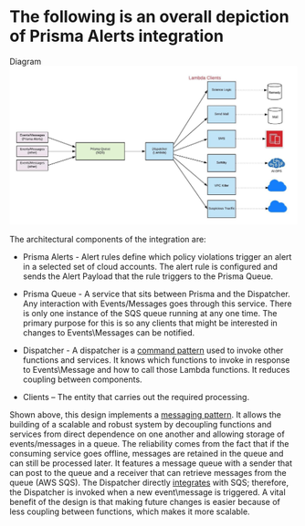 # The following is an overall depiction of Prisma Alerts integration

Diagram
![alt text](./prisma_integration.jpeg "Prisma Diagram")

The architectural components of the integration are:

	
* Prisma Alerts - Alert rules define which policy violations trigger an alert in a selected set of cloud accounts. The alert rule is configured and sends the Alert Payload that the rule triggers to the Prisma Queue.

* Prisma Queue - A service that sits between Prisma and the Dispatcher. Any interaction with Events/Messages goes through this service. There is only one instance of the SQS queue running at any one time. The primary purpose for this is so any clients that might be interested in changes to Events\Messages can be notified.

* Dispatcher - A dispatcher is a [command pattern](https://en.wikipedia.org/wiki/Command_pattern) used to invoke other functions and services. It knows which functions to invoke in response to Events\Message and how to call those Lambda functions.  It reduces coupling between components.
	
* Clients – The entity that carries out the required processing.


Shown above, this design implements a [messaging pattern](https://en.wikipedia.org/wiki/Messaging_pattern). It allows the building of a scalable and robust system by decoupling functions and services from direct dependence on one another and allowing storage of events/messages in a queue. The reliability comes from the fact that if the consuming service goes offline, messages are retained in the queue and can still be processed later. It features a message queue with a sender that can post to the queue and a receiver that can retrieve messages from the queue (AWS SQS). The Dispatcher directly [integrates](https://docs.aws.amazon.com/AWSSimpleQueueService/latest/SQSDeveloperGuide/sqs-configure-lambda-function-trigger.html) with SQS; therefore, the Dispatcher is invoked when a new event\message is triggered.  A vital benefit of the design is that making future changes is easier because of less coupling between functions, which makes it more scalable.